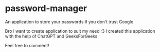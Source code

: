 # password-manager
An application to store your passwords if you don't trust Google

Bro I want to create application to suit my need :3
I created this application with the help of ChatGPT and GeeksForGeeks

Feel free to comment!
